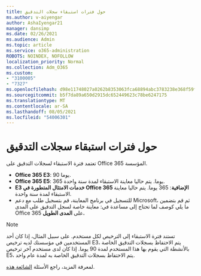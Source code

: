 ```yaml
---
title: حول فترات استبقاء سجلات التدقيق
ms.author: v-aiyengar
author: AshaIyengar21
manager: dansimp
ms.date: 02/26/2021
ms.audience: Admin
ms.topic: article
ms.service: o365-administration
ROBOTS: NOINDEX, NOFOLLOW
localization_priority: Normal
ms.collection: Adm_O365
ms.custom:
- "3100005"
- "7327"
ms.openlocfilehash: d98e11748027a0262b8353063fca68894abc3783238e368f59f7457ea2ba0a8f
ms.sourcegitcommit: b5f7da89a650d2915dc652449623c78be6247175
ms.translationtype: MT
ms.contentlocale: ar-SA
ms.lasthandoff: 08/05/2021
ms.locfileid: "54006301"
---
```

# <a name="about-audit-logs-retention-periods"></a>حول فترات استبقاء سجلات التدقيق

تعتمد فترة الاستبقاء لسجلات التدقيق على Office 365 المؤسسة.

- **Office 365 E3**: 90 يوما.
- **Office 365 E5**: 365 يوما. يتم حاليا معاينة الاستبقاء لمدة سنة واحدة.
- **E3 خدمات الامتثال المتطورة في Office 365 الإضافية**: 365 يوما. يتم حاليا معاينة الاستبقاء لمدة سنة واحدة.
- للتسجيل في برنامج المعاينة، قم بتسجيل طلب مع دعم Microsoft، ثم قم بتضمين ما يلي كوصف لما تحتاج إلى مساعدة في: معاينة خاصة لسجل التدقيق على المدى Office 365 على **المدى الطويل.**
> [!NOTE]
> تستند فترة الاستبقاء إلى الترخيص لكل مستخدم. على سبيل المثال، إذا كان أحد المستخدمين في مؤسستك لديه ترخيص E3، يتم الاحتفاظ بسجلات التدقيق الخاصة بالأنشطة التي يقوم بها هذا المستخدم لمدة 90 يوما. إذا كان لدى مستخدم آخر ترخيص E5، يتم الاحتفاظ بسجلات التدقيق الخاصة به لمدة عام واحد.

لمعرفة المزيد، راجع الأسئلة [الشائعة هذه](https://go.microsoft.com/fwlink/?linkid=2115336).